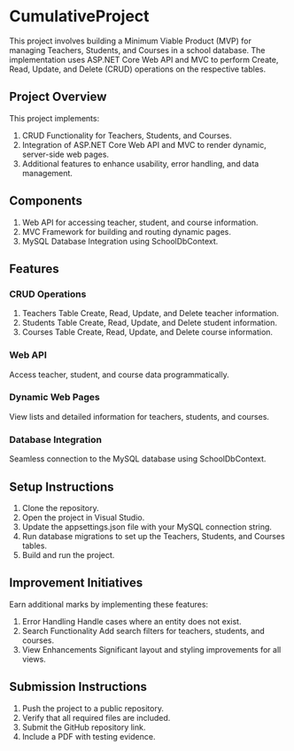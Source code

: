 # CumulativeProject
This project involves building a Minimum Viable Product (MVP) for managing Teachers, Students, and Courses in a school database. The implementation uses ASP.NET Core Web API and MVC to perform Create, Read, Update, and Delete (CRUD) operations on the respective tables.
## Project Overview
This project implements:
1. CRUD Functionality for Teachers, Students, and Courses.
2. Integration of ASP.NET Core Web API and MVC to render dynamic, server-side web pages.
3. Additional features to enhance usability, error handling, and data management.
## Components
1. Web API for accessing teacher, student, and course information.
2. MVC Framework for building and routing dynamic pages.
3. MySQL Database Integration using SchoolDbContext.
## Features
### CRUD Operations
1. Teachers Table
   Create, Read, Update, and Delete teacher information.
2. Students Table
   Create, Read, Update, and Delete student information.
3. Courses Table
   Create, Read, Update, and Delete course information.
### Web API
Access teacher, student, and course data programmatically.
### Dynamic Web Pages
View lists and detailed information for teachers, students, and courses.
### Database Integration
Seamless connection to the MySQL database using SchoolDbContext.
## Setup Instructions
1. Clone the repository.
2. Open the project in Visual Studio.
3. Update the appsettings.json file with your MySQL connection string.
4. Run database migrations to set up the Teachers, Students, and Courses tables.
5. Build and run the project.
## Improvement Initiatives
Earn additional marks by implementing these features:
1. Error Handling
Handle cases where an entity does not exist.
2. Search Functionality
Add search filters for teachers, students, and courses.
3. View Enhancements
Significant layout and styling improvements for all views.
## Submission Instructions
1. Push the project to a public repository.
2. Verify that all required files are included.
3. Submit the GitHub repository link.
4. Include a PDF with testing evidence.



